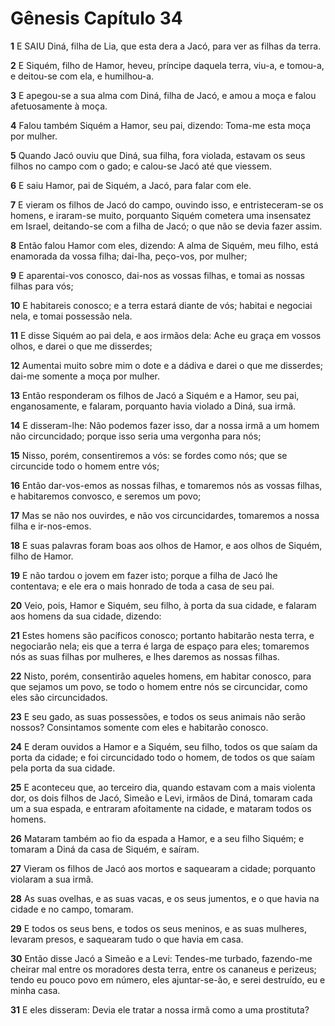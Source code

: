 # Gênesis Capítulo 34

**1** 	E SAIU Diná, filha de Lia, que esta dera a Jacó, para ver as filhas da terra.

**2** 	E Siquém, filho de Hamor, heveu, príncipe daquela terra, viu-a, e tomou-a, e deitou-se com ela, e humilhou-a.

**3** 	E apegou-se a sua alma com Diná, filha de Jacó, e amou a moça e falou afetuosamente à moça.

**4** 	Falou também Siquém a Hamor, seu pai, dizendo: Toma-me esta moça por mulher.

**5** 	Quando Jacó ouviu que Diná, sua filha, fora violada, estavam os seus filhos no campo com o gado; e calou-se Jacó até que viessem.

**6** 	E saiu Hamor, pai de Siquém, a Jacó, para falar com ele.

**7** 	E vieram os filhos de Jacó do campo, ouvindo isso, e entristeceram-se os homens, e iraram-se muito, porquanto Siquém cometera uma insensatez em Israel, deitando-se com a filha de Jacó; o que não se devia fazer assim.

**8** 	Então falou Hamor com eles, dizendo: A alma de Siquém, meu filho, está enamorada da vossa filha; dai-lha, peço-vos, por mulher;

**9** 	E aparentai-vos conosco, dai-nos as vossas filhas, e tomai as nossas filhas para vós;

**10** 	E habitareis conosco; e a terra estará diante de vós; habitai e negociai nela, e tomai possessão nela.

**11** 	E disse Siquém ao pai dela, e aos irmãos dela: Ache eu graça em vossos olhos, e darei o que me disserdes;

**12** 	Aumentai muito sobre mim o dote e a dádiva e darei o que me disserdes; dai-me somente a moça por mulher.

**13** 	Então responderam os filhos de Jacó a Siquém e a Hamor, seu pai, enganosamente, e falaram, porquanto havia violado a Diná, sua irmã.

**14** 	E disseram-lhe: Não podemos fazer isso, dar a nossa irmã a um homem não circuncidado; porque isso seria uma vergonha para nós;

**15** 	Nisso, porém, consentiremos a vós: se fordes como nós; que se circuncide todo o homem entre vós;

**16** 	Então dar-vos-emos as nossas filhas, e tomaremos nós as vossas filhas, e habitaremos convosco, e seremos um povo;

**17** 	Mas se não nos ouvirdes, e não vos circuncidardes, tomaremos a nossa filha e ir-nos-emos.

**18** 	E suas palavras foram boas aos olhos de Hamor, e aos olhos de Siquém, filho de Hamor.

**19** 	E não tardou o jovem em fazer isto; porque a filha de Jacó lhe contentava; e ele era o mais honrado de toda a casa de seu pai.

**20** 	Veio, pois, Hamor e Siquém, seu filho, à porta da sua cidade, e falaram aos homens da sua cidade, dizendo:

**21** 	Estes homens são pacíficos conosco; portanto habitarão nesta terra, e negociarão nela; eis que a terra é larga de espaço para eles; tomaremos nós as suas filhas por mulheres, e lhes daremos as nossas filhas.

**22** 	Nisto, porém, consentirão aqueles homens, em habitar conosco, para que sejamos um povo, se todo o homem entre nós se circuncidar, como eles são circuncidados.

**23** 	E seu gado, as suas possessões, e todos os seus animais não serão nossos? Consintamos somente com eles e habitarão conosco.

**24** 	E deram ouvidos a Hamor e a Siquém, seu filho, todos os que saíam da porta da cidade; e foi circuncidado todo o homem, de todos os que saíam pela porta da sua cidade.

**25** 	E aconteceu que, ao terceiro dia, quando estavam com a mais violenta dor, os dois filhos de Jacó, Simeão e Levi, irmãos de Diná, tomaram cada um a sua espada, e entraram afoitamente na cidade, e mataram todos os homens.

**26** 	Mataram também ao fio da espada a Hamor, e a seu filho Siquém; e tomaram a Diná da casa de Siquém, e saíram.

**27** 	Vieram os filhos de Jacó aos mortos e saquearam a cidade; porquanto violaram a sua irmã.

**28** 	As suas ovelhas, e as suas vacas, e os seus jumentos, e o que havia na cidade e no campo, tomaram.

**29** 	E todos os seus bens, e todos os seus meninos, e as suas mulheres, levaram presos, e saquearam tudo o que havia em casa.

**30** 	Então disse Jacó a Simeão e a Levi: Tendes-me turbado, fazendo-me cheirar mal entre os moradores desta terra, entre os cananeus e perizeus; tendo eu pouco povo em número, eles ajuntar-se-ão, e serei destruído, eu e minha casa.

**31** 	E eles disseram: Devia ele tratar a nossa irmã como a uma prostituta?

